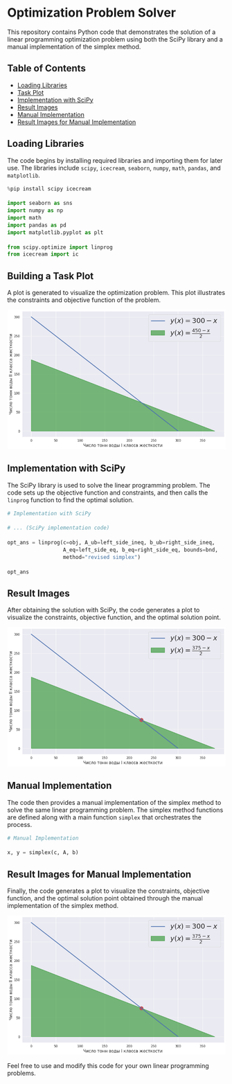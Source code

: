 # Optimization Problem Solver

This repository contains Python code that demonstrates the solution of a linear programming optimization problem using both the SciPy library and a manual implementation of the simplex method.

## Table of Contents
- [Loading Libraries](#loading-libraries)
- [Task Plot](#building-a-task-plot)
- [Implementation with SciPy](#implementation-with-scipy)
- [Result Images](#result-images)
- [Manual Implementation](#manual-implementation)
- [Result Images for Manual Implementation](#result-images-for-manual-implementation)

## Loading Libraries
The code begins by installing required libraries and importing them for later use. The libraries include `scipy`, `icecream`, `seaborn`, `numpy`, `math`, `pandas`, and `matplotlib`.

```python
%pip install scipy icecream

import seaborn as sns
import numpy as np
import math
import pandas as pd
import matplotlib.pyplot as plt

from scipy.optimize import linprog
from icecream import ic
```

## Building a Task Plot
A plot is generated to visualize the optimization problem. This plot illustrates the constraints and objective function of the problem.

![image example](https://github.com/denis-samatov/Simplex_method/blob/main/img_1.png)

## Implementation with SciPy
The SciPy library is used to solve the linear programming problem. The code sets up the objective function and constraints, and then calls the `linprog` function to find the optimal solution.

```python
# Implementation with SciPy

# ... (SciPy implementation code)

opt_ans = linprog(c=obj, A_ub=left_side_ineq, b_ub=right_side_ineq,
                  A_eq=left_side_eq, b_eq=right_side_eq, bounds=bnd,
                  method="revised simplex")

opt_ans
```

## Result Images
After obtaining the solution with SciPy, the code generates a plot to visualize the constraints, objective function, and the optimal solution point.

![image example](https://github.com/denis-samatov/Simplex_method/blob/main/img_2.png)

## Manual Implementation
The code then provides a manual implementation of the simplex method to solve the same linear programming problem. The simplex method functions are defined along with a main function `simplex` that orchestrates the process.

```python
# Manual Implementation

x, y = simplex(c, A, b)
```

## Result Images for Manual Implementation
Finally, the code generates a plot to visualize the constraints, objective function, and the optimal solution point obtained through the manual implementation of the simplex method.

![image example](https://github.com/denis-samatov/Simplex_method/blob/main/img_3.png)

Feel free to use and modify this code for your own linear programming problems.
